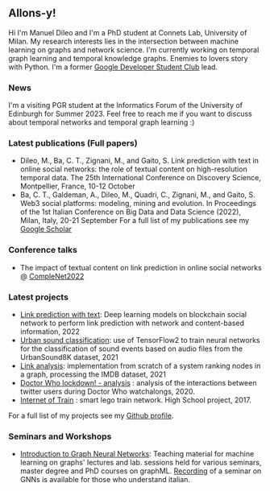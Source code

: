 ## Allons-y!

Hi I'm Manuel Dileo and I'm a PhD student at Connets Lab, University of Milan. My research interests lies in the intersection between machine learning on graphs and network science. I'm currently working on temporal graph learning and temporal knowledge graphs. Enemies to lovers story with Python. I'm a former [Google Developer Student Club](https://developers.google.com/community/dsc) lead.

### News
I'm a visiting PGR student at the Informatics Forum of the University of Edinburgh for Summer 2023. Feel free to reach me if you want to discuss about temporal networks and temporal graph learning :)

### Latest publications (Full papers)
- Dileo, M., Ba, C. T., Zignani, M., and Gaito, S. Link prediction with text in online social networks: the role of textual content on high-resolution temporal data. The 25th International Conference on Discovery Science, Montpellier, France, 10-12 October
- Ba, C. T., Galdeman, A., Dileo, M., Quadri, C., Zignani, M., and Gaito, S. Web3 social platforms: modeling, mining and evolution. In Proceedings of the 1st Italian Conference on Big Data and Data Science (2022), Milan, Italy, 20-21 September
For a full list of my publications see my [Google Scholar](https://scholar.google.com/citations?user=g6FUHEgAAAAJ&hl=it)

### Conference talks
- The impact of textual content on link prediction in online social networks @ [CompleNet2022](https://complenet.weebly.com/)

### Latest projects
- [Link prediction with text](https://github.com/manuel-dileo/link-prediction-with-text): Deep learning models on blockchain social network to perform link prediction with network and content-based information, 2022
- [Urban sound classification](https://github.com/manuel-dileo/urban-sound-classification): use of TensorFlow2 to train neural networks for the classification of sound events based on audio files from the UrbanSound8K dataset, 2021
- [Link analysis](https://github.com/manuel-dileo/link-analysis): implementation from scratch of a system ranking nodes in a graph, processing the IMDB dataset, 2021
- [Doctor Who lockdown! - analysis](https://manuel-dileo.github.io/dwlockdown-analysis/) : analysis of the interactions between twitter users during Doctor Who watchalongs, 2020.
- [Internet of Train](https://www.youtube.com/watch?v=kbr8-gY6WUQ) : smart lego train network. High School project, 2017.
<!-- - [Pokémon Data Science](https://manuel-dileo.github.io/pokemon-data-science/) : Exploratory analysis and ML algorithms in pokémon world, 2019. -->

For a full list of my projects see my [Github profile](https://github.com/manuel-dileo).

### Seminars and Workshops
- [Introduction to Graph Neural Networks](https://github.com/manuel-dileo/intro-gnn): Teaching material for machine learning on graphs' lectures and lab. sessions held for various seminars, master degree and PhD courses on graphML. [Recording](https://www.youtube.com/watch?v=lbUjLRt3CHU) of a seminar on GNNs is available for those who understand italian. 
